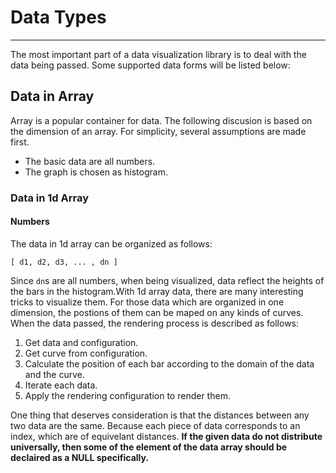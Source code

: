 # Data Types
------------

The most important part of a data visualization library is to deal with the data being passed. Some supported data forms will be listed below:


## Data in Array

Array is a popular container for data. The following discusion is based on the dimension of an array. For simplicity, several assumptions are made first.

+ The basic data are all numbers.
+ The graph is chosen as histogram.


### Data in 1d Array

#### Numbers

The data in 1d array can be organized as follows:

    [ d1, d2, d3, ... , dn ]

Since `dn`s are all numbers, when being visualized, data reflect the heights of the bars in the histogram.With 1d array data, there are many interesting tricks to visualize them. For those data which are organized in one dimension, the postions of them can be maped on any kinds of curves. When the data passed, the rendering process is described as follows:

1. Get data and configuration.
2. Get curve from configuration.
3. Calculate the position of each bar according to the domain of the data and the curve.
4. Iterate each data.
5. Apply the rendering configuration to render them.

One thing that deserves consideration is that the distances between any two data are the same. Because each piece of data corresponds to an index, which are of equivelant distances. **If the given data do not distribute universally, then some of the element of the data array should be declaired as a NULL specifically.**
